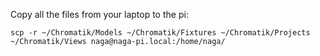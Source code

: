 Copy all the files from your laptop to the pi:

`scp -r ~/Chromatik/Models ~/Chromatik/Fixtures ~/Chromatik/Projects ~/Chromatik/Views naga@naga-pi.local:/home/naga/`
